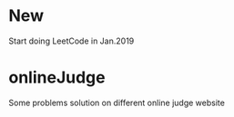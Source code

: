 # New
Start doing LeetCode in Jan.2019


# onlineJudge
Some problems solution on different online judge website
